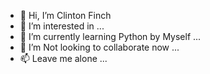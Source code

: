 - 👋 Hi, I’m Clinton Finch
- 👀 I’m interested in ...
- 🌱 I’m currently learning Python by Myself ...
- 💞️ I’m Not looking to collaborate now ...
- 📫 Leave me alone ...

<!---
mayankdey/Clinton Finch is a ✨ special ✨ repository because its `README.md` (this file) appears on your GitHub profile.
You can click the Preview link to take a look at your changes.
--->
